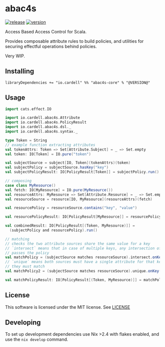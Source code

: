 # abac4s

[![release](https://github.com/alexcardell/abac4s/actions/workflows/ci.yaml/badge.svg)](https://github.com/alexcardell/abac4s/actions/workflows/ci.yaml)
[![version](https://img.shields.io/maven-central/v/io.cardell/abac4s_2.13)](https://search.maven.org/artifact/io.cardell/abac4s_2.13)

Access Based Access Control for Scala.

Provides composable attribute rules to build policies,
and utilities for securing effectful operations behind 
policies.

Very WIP.

## Installing 

```
libraryDependencies += "io.cardell" %% "abac4s-core" % "@VERSION@"
```

## Usage

```scala mdoc
import cats.effect.IO

import io.cardell.abac4s.Attribute
import io.cardell.abac4s.PolicyResult
import io.cardell.abac4s.dsl._
import io.cardell.abac4s.syntax._

type Token = String
// example function extracting attributes
val tokenAttrs: Token => Set[Attribute.Subject] = _ => Set.empty
val token: IO[Token] = IO.pure("token")

val subjectSource = subject[IO, Token](tokenAttrs)(token)
val subjectPolicy = subjectSource.hasKey("key")
val subjectPolicyResult: IO[PolicyResult[Token]] = subjectPolicy.run()

// composing
case class MyResource()
val fetch: IO[MyResource] = IO.pure(MyResource())
val resourceAttrs: MyResource => Set[Attribute.Resource] = _ => Set.empty
val resourceSource = resource[IO, MyResource](resourceAttrs)(fetch)

val resourcePolicy = resourceSource.contains("key", "value")

val resourcePolicyResult: IO[PolicyResult[MyResource]] = resourcePolicy.run()

val combinedResult: IO[PolicyResult[(Token, MyResource)]] = 
  (subjectPolicy and resourcePolicy).run() 

// matching
// checks the two attribute sources share the same value for a key
// `intersect` means that in case of multiple keys, any intersection of values
// passes the policy
val matchPolicy = (subjectSource matches resourceSource).intersect.onKey("key")
// `unique` means both sources must have a single attribute for that key, and
// they must match
val matchPolicy2 = (subjectSource matches resourceSource).unique.onKey("key")

val matchPolicyResult: IO[PolicyResult[(Token, MyResource)]] = matchPolicy.run()
```

## License

This software is licensed under the MIT license. See [LICENSE](./LICENSE)

## Developing

To set up development dependencies use Nix >2.4
with flakes enabled, and use the `nix develop` command.
